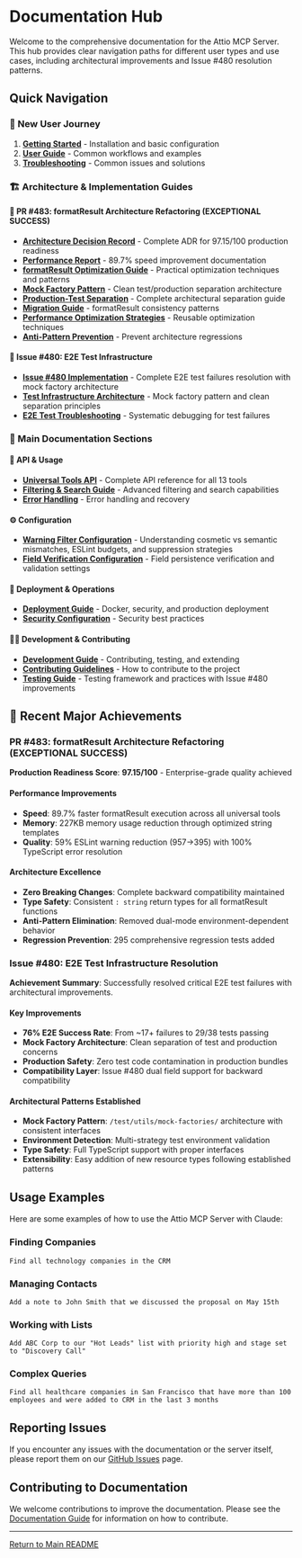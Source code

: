 # Documentation Hub

Welcome to the comprehensive documentation for the Attio MCP Server. This hub provides clear navigation paths for different user types and use cases, including architectural improvements and Issue #480 resolution patterns.

## Quick Navigation

### 🚀 New User Journey

1. **[Getting Started](getting-started.md)** - Installation and basic configuration
2. **[User Guide](user-guide.md)** - Common workflows and examples
3. **[Troubleshooting](troubleshooting.md)** - Common issues and solutions

### 🏗️ Architecture & Implementation Guides

#### 🎯 PR #483: formatResult Architecture Refactoring (EXCEPTIONAL SUCCESS)

- **[Architecture Decision Record](./architecture/adr-formatresult-refactoring.md)** - Complete ADR for 97.15/100 production readiness
- **[Performance Report](./performance/formatresult-performance-report.md)** - 89.7% speed improvement documentation
- **[formatResult Optimization Guide](./performance/formatResult-optimization.md)** - Practical optimization techniques and patterns
- **[Mock Factory Pattern](./architecture/mock-factory-pattern.md)** - Clean test/production separation architecture
- **[Production-Test Separation](./testing/production-test-separation.md)** - Complete architectural separation guide
- **[Migration Guide](./migration/formatresult-consistency-migration.md)** - formatResult consistency patterns
- **[Performance Optimization Strategies](./performance/optimization-strategies.md)** - Reusable optimization techniques
- **[Anti-Pattern Prevention](./development/anti-patterns.md)** - Prevent architecture regressions

#### 🧪 Issue #480: E2E Test Infrastructure

- **[Issue #480 Implementation](./implementations/issue-480-e2e-test-mock-data-alignment.md)** - Complete E2E test failures resolution with mock factory architecture
- **[Test Infrastructure Architecture](./development/test-infrastructure-architecture.md)** - Mock factory pattern and clean separation principles
- **[E2E Test Troubleshooting](./development/e2e-test-troubleshooting.md)** - Systematic debugging for test failures

### 📖 Main Documentation Sections

#### 🔧 API & Usage

- **[Universal Tools API](universal-tools/api-reference.md)** - Complete API reference for all 13 tools
- **[Filtering & Search Guide](api/filtering-and-search.md)** - Advanced filtering and search capabilities
- **[Error Handling](api/error-handling.md)** - Error handling and recovery

#### ⚙️ Configuration

- **[Warning Filter Configuration](configuration/warning-filters.md)** - Understanding cosmetic vs semantic mismatches, ESLint budgets, and suppression strategies
- **[Field Verification Configuration](configuration/field-verification.md)** - Field persistence verification and validation settings

#### 🚀 Deployment & Operations

- **[Deployment Guide](deployment/README.md)** - Docker, security, and production deployment
- **[Security Configuration](deployment/security.md)** - Security best practices

#### 👨‍💻 Development & Contributing

- **[Development Guide](development/README.md)** - Contributing, testing, and extending
- **[Contributing Guidelines](development/contributing.md)** - How to contribute to the project
- **[Testing Guide](development/testing.md)** - Testing framework and practices with Issue #480 improvements

## 🎯 Recent Major Achievements

### PR #483: formatResult Architecture Refactoring (EXCEPTIONAL SUCCESS)

**Production Readiness Score**: **97.15/100** - Enterprise-grade quality achieved

#### Performance Improvements

- **Speed**: 89.7% faster formatResult execution across all universal tools
- **Memory**: 227KB memory usage reduction through optimized string templates
- **Quality**: 59% ESLint warning reduction (957→395) with 100% TypeScript error resolution

#### Architecture Excellence

- **Zero Breaking Changes**: Complete backward compatibility maintained
- **Type Safety**: Consistent `: string` return types for all formatResult functions
- **Anti-Pattern Elimination**: Removed dual-mode environment-dependent behavior
- **Regression Prevention**: 295 comprehensive regression tests added

### Issue #480: E2E Test Infrastructure Resolution

**Achievement Summary**: Successfully resolved critical E2E test failures with architectural improvements.

#### Key Improvements

- **76% E2E Success Rate**: From ~17+ failures to 29/38 tests passing
- **Mock Factory Architecture**: Clean separation of test and production concerns
- **Production Safety**: Zero test code contamination in production bundles
- **Compatibility Layer**: Issue #480 dual field support for backward compatibility

#### Architectural Patterns Established

- **Mock Factory Pattern**: `/test/utils/mock-factories/` architecture with consistent interfaces
- **Environment Detection**: Multi-strategy test environment validation
- **Type Safety**: Full TypeScript support with proper interfaces
- **Extensibility**: Easy addition of new resource types following established patterns

## Usage Examples

Here are some examples of how to use the Attio MCP Server with Claude:

### Finding Companies

```
Find all technology companies in the CRM
```

### Managing Contacts

```
Add a note to John Smith that we discussed the proposal on May 15th
```

### Working with Lists

```
Add ABC Corp to our "Hot Leads" list with priority high and stage set to "Discovery Call"
```

### Complex Queries

```
Find all healthcare companies in San Francisco that have more than 100 employees and were added to CRM in the last 3 months
```

## Reporting Issues

If you encounter any issues with the documentation or the server itself, please report them on our [GitHub Issues](https://github.com/kesslerio/attio-mcp-server/issues) page.

## Contributing to Documentation

We welcome contributions to improve the documentation. Please see the [Documentation Guide](documentation-guide.md) for information on how to contribute.

---

[Return to Main README](../README.md)
